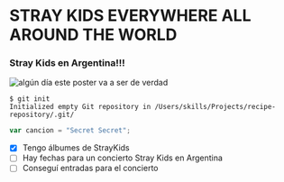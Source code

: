 # STRAY KIDS EVERYWHERE ALL AROUND THE WORLD
### Stray Kids en Argentina!!!

![algún día este poster va a ser de verdad](https://www.peticiones.ar/uploads/images/GgLTHNiW8AARTbG.jpeg)

```
$ git init
Initialized empty Git repository in /Users/skills/Projects/recipe-repository/.git/
```

``` javascript
var cancion = "Secret Secret";
```
- [X] Tengo álbumes de StrayKids
- [ ] Hay fechas para un concierto Stray Kids en Argentina
- [ ] Conseguí entradas para el concierto
